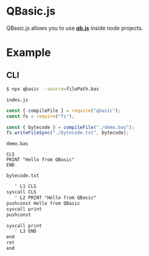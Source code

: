 # QBasic.js

QBasic.js allows you to use **[qb.js](https://github.com/smhanov/qb.js)** inside node projects.

# Example

## CLI

```sh
$ npx qbasic --source=filePath.bas
```

`index.js`
```js
const { compileFile } = require("qbasic");
const fs = require("fs");

const { bytecode } = compileFile("./demo.bas");
fs.writeFileSync("./bytecode.txt", bytecode);
```

`demo.bas`

```basic
CLS
PRINT "Hello from QBasic"
END
```

`bytecode.txt`

```txt
   ' L1 CLS
syscall CLS
   ' L2 PRINT "Hello from QBasic"
pushconst Hello from QBasic
syscall print
pushconst 

syscall print
   ' L3 END
end
ret
end
```